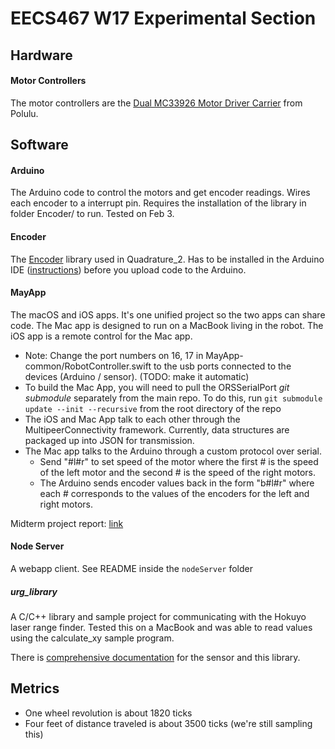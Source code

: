 # EECS467 W17 Experimental Section

## Hardware

#### Motor Controllers

The motor controllers are the [Dual MC33926 Motor Driver Carrier](https://www.pololu.com/product/1213) from Polulu.


## Software

#### Arduino

The Arduino code to control the motors and get encoder readings. Wires each encoder to a interrupt pin. Requires the installation of the library in folder Encoder/ to run. Tested on Feb 3.

#### Encoder

The [Encoder](https://www.pjrc.com/teensy/td_libs_Encoder.html) library used in Quadrature\_2. Has to be installed in the Arduino IDE ([instructions](https://www.arduino.cc/en/Guide/Libraries)) before you upload code to the Arduino.

#### MayApp

The macOS and iOS apps. It's one unified project so the two apps can share code. The Mac app is designed to run on a MacBook living in the robot. The iOS app is a remote control for the Mac app.

- Note: Change the port numbers on 16, 17 in MayApp-common/RobotController.swift to the usb ports connected to the devices (Arduino / sensor). (TODO: make it automatic)
- To build the Mac App, you will need to pull the ORSSerialPort *git submodule* separately from the main repo. To do this, run `git submodule update --init --recursive` from the root directory of the repo
- The iOS and Mac App talk to each other through the MultipeerConnectivity framework. Currently, data structures are packaged up into JSON for transmission.
- The Mac app talks to the Arduino through a custom protocol over serial.
    - Send "#l#r" to set speed of the motor where the first # is the speed of the left motor and the second # is the speed of the right motors.
    - The Arduino sends encoder values back in the form "b#l#r" where each # corresponds to the values of the encoders for the left and right motors.

Midterm project report: [link](https://docs.google.com/a/umich.edu/document/d/1mpIY6qVuDrPKwmvaPDvy2dT2weWYPM2BKoWnsNia5Vw/edit?usp=sharing)

#### Node Server

A webapp client. See README inside the `nodeServer` folder 

##### urg\_library

A C/C++ library and sample project for communicating with the Hokuyo laser range finder. Tested this on a MacBook and was able to read values using the calculate\_xy sample program.

There is [comprehensive documentation](https://sourceforge.net/p/urgnetwork/wiki/Home/) for the sensor and this library.

## Metrics

- One wheel revolution is about 1820 ticks
- Four feet of distance traveled is about 3500 ticks (we're still sampling this)
